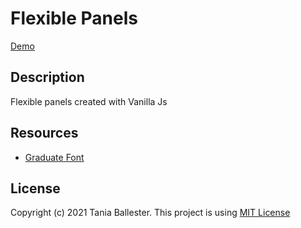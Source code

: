 # Flexible Panels
[Demo](https://tbm85.github.io/demo-flexible-panels/)

## Description
Flexible panels created with Vanilla Js

## Resources
* [Graduate Font](https://fonts.google.com/specimen/Graduate)

## License
Copyright (c) 2021 Tania Ballester. This project is using [MIT License](LICENSE.md)